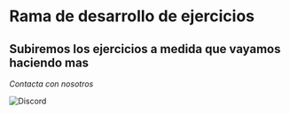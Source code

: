 # Rama de desarrollo de ejercicios

## Subiremos los ejercicios a medida que vayamos haciendo mas

_Contacta con nosotros_

![Discord](https://img.shields.io/badge/Discord-%235865F2.svg?style=for-the-badge&logo=discord&logoColor=white)[](https://discordapp.com/users/308555971377233921)
